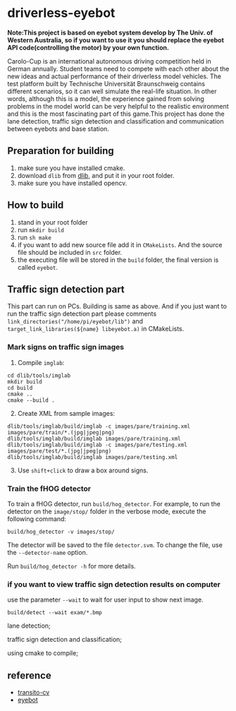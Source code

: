 # driverless-eyebot
**Note:This project is based on eyebot system develop by The Univ. of Western Australia, so if you want to use it you should replace the eyebot API code(controlling the motor) by your own function.**

Carolo-Cup is an international autonomous driving competition held in German annually. Student teams need to compete with each other about the new ideas and actual performance of their driverless model vehicles. The test platform built by Technische Universität Braunschweig contains different scenarios, so it can well simulate the real-life situation. In other words, although this is a model, the experience gained from solving problems in the model world can be very helpful to the realistic environment and this is the most fascinating part of this game.This project has done the lane detection, traffic sign detection and classification and communication between eyebots and base station.

## Preparation for building
1. make sure you have installed cmake.
2. download `dlib` from [dlib](https://github.com/davisking/dlib/tree/7ef7ba84b32651ae920f32935baf1a15fb65e204), and put it in your root folder.
3. make sure you have installed opencv.


## How to build
1. stand in your root folder
2. run `mkdir build`
3. run `sh make`
4. if you want to add new source file add it in `CMakeLists`. And the source file should be included in `src` folder.
5. the executing file will be stored in the `build` folder, the final version is called `eyebot`. 

## Traffic sign detection part
This part can run on PCs. Building is same as above. And if you just want to run the traffic sign detection part please comments `link_directories("/home/pi/eyebot/lib")` and `target_link_libraries(${name} libeyebot.a)` in CMakeLists. 
### Mark signs on traffic sign images
1. Compile `imglab`:

```
cd dlib/tools/imglab
mkdir build
cd build
cmake ..
cmake --build .
```

2. Create XML from sample images:

```
dlib/tools/imglab/build/imglab -c images/pare/training.xml images/pare/train/*.(jpg|jpeg|png)
dlib/tools/imglab/build/imglab images/pare/training.xml
dlib/tools/imglab/build/imglab -c images/pare/testing.xml images/pare/test/*.(jpg|jpeg|png)
dlib/tools/imglab/build/imglab images/pare/testing.xml
```

3. Use `shift+click` to draw a box around signs.

### Train the fHOG detector

To train a fHOG detector, run `build/hog_detector`. For example, to run the detector on the `image/stop/` folder in the verbose mode,  execute the following command: 

```
build/hog_detector -v images/stop/
```

The detector will be saved to the file `detector.svm`. To change the file, use the `--detector-name` option.

Run `build/hog_detector -h` for more details.

### if you want to view traffic sign detection results on computer

use the parameter `--wait` to wait for user input to show next image.

```
build/detect --wait exam/*.bmp
```

lane detection;

traffic sign detection and classification;

using cmake to compile;

## reference
- [transito-cv](https://github.com/fabioperez/transito-cv.git)  
- [eyebot](http://robotics.ee.uwa.edu.au/eyebot/)
